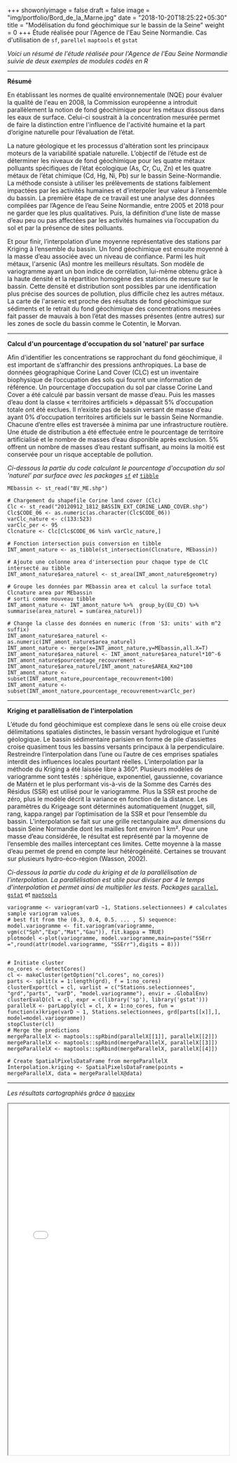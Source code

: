 
+++
showonlyimage = false
draft = false
image = "img/portfolio/Bord_de_la_Marne.jpg"
date = "2018-10-20T18:25:22+05:30"
title = "Modélisation du fond géochimique sur le bassin de la Seine"
weight = 0
+++
Étude réalisée pour l'Agence de l'Eau Seine Normandie. Cas d'utilisation de `sf`, `parellel` `maptools` et `gstat`
<!--more-->

<i>Voici un résumé de l'étude réalisée pour l'Agence de l'Eau Seine Normandie suivie de deux exemples de modules codés en R</i>
___

<b>Résumé</b>

En établissant les normes de qualité environnementale (NQE) pour évaluer la qualité de l'eau en 2008, la Commission européenne a introduit parallèlement la notion de fond géochimique pour les métaux dissous dans les eaux de surface. Celui-ci soustrait à la concentration mesurée permet de faire la distinction entre l'influence de l'activité humaine et la part d’origine naturelle pour l’évaluation de l’état.

La nature géologique et les processus d'altération sont les principaux moteurs de la variabilité spatiale naturelle. L’objectif de l’étude est de déterminer les niveaux de fond géochimique pour les quatre métaux polluants spécifiques de l’état écologique (As, Cr, Cu, Zn) et les quatre métaux de l’état chimique (Cd, Hg, Ni, Pb) sur le bassin Seine-Normandie. La méthode consiste à utiliser les prélèvements de stations faiblement impactées par les activités humaines et d’interpoler leur valeur à l’ensemble du bassin. La première étape de ce travail est une analyse des données compilées par l’Agence de l’eau Seine Normandie, entre 2005 et 2018 pour ne garder que les plus qualitatives. Puis, la définition d’une liste de masse d’eau peu ou pas affectées par les activités humaines via l’occupation du sol et par la présence de sites polluants. 

Et pour finir, l’interpolation d’une moyenne représentative des stations par Kriging à l’ensemble du bassin. Un fond géochimique est ensuite moyenné à la masse d’eau associée avec un niveau de confiance. Parmi les huit métaux, l'arsenic (As) montre les meilleurs résultats. Son modèle de variogramme ayant un bon indice de corrélation, lui-même obtenu grâce à la haute densité et la répartition homogène des stations de mesure sur le bassin. Cette densité et distribution sont possibles par une identification plus précise des sources de pollution, plus difficile chez les autres métaux. La carte de l'arsenic est proche des résultats de fond géochimique sur sédiments et le retrait du fond géochimique des concentrations mesurées fait passer de mauvais à bon l’état des masses présentes (entre autres) sur les zones de socle du bassin comme le Cotentin, le Morvan.


___

<b> Calcul d'un pourcentage d'occupation du sol 'naturel' par surface </b> 

Afin d’identifier les concentrations se rapprochant du fond géochimique, il est important de s’affranchir des pressions anthropiques. La base de données géographique Corine Land Cover (CLC) est un inventaire biophysique de l’occupation des sols qui fournit une information de référence. Un pourcentage d’occupation du sol par classe Corine Land Cover a été calculé par bassin versant de masse d’eau. Puis les masses d’eau dont la classe « territoires artificiels » dépassait 5% d’occupation totale ont été exclues. Il n’existe pas de bassin versant de masse d’eau ayant 0% d’occupation territoires artificiels sur le bassin Seine Normandie. Chacune d’entre elles est traversée à minima par une infrastructure routière. Une étude de distribution a été effectuée entre le pourcentage de territoire artificialisé et le nombre de masses d’eau disponible après exclusion. 5% offrent un nombre de masses d’eau restant suffisant, au moins la moitié est conservée pour un risque acceptable de pollution. 

 <i>Ci-dessous la partie du code calculant le pourcentage d'occupation du sol 'naturel' par surface avec les packages </i><a href="https://github.com/r-spatial/sf">`sf`</a>
  <i> et</i> <a href="https://cran.r-project.org/web/packages/tibble/index.html">`tibble`</a>
```{r}
MEbassin <- st_read("BV_ME.shp") 

# Chargement du shapefile Corine land cover (Clc)
Clc <- st_read("20120912_1812_BASSIN_EXT_CORINE_LAND_COVER.shp")
Clc$CODE_06 <- as.numeric(as.character(Clc$CODE_06))
varClc_nature <- c(133:523)
varClc_per <- 95
Clcnature <- Clc[Clc$CODE_06 %in% varClc_nature,]

# Fonction intersection puis conversion en tibble
INT_amont_nature <- as_tibble(st_intersection(Clcnature, MEbassin))

# Ajoute une colonne area d'intersection pour chaque type de ClC intersecté au tibble
INT_amont_nature$area_naturel <- st_area(INT_amont_nature$geometry)

# Groupe les données par MEbassin area et calcul la surface total Clcnature area par MEbassin
# sorti comme nouveau tibble
INT_amont_nature <- INT_amont_nature %>%  group_by(EU_CD) %>%  summarise(area_naturel = sum(area_naturel))

# Change la classe des données en numeric (from 'S3: units' with m^2 suffix)
INT_amont_nature$area_naturel <- as.numeric(INT_amont_nature$area_naturel)
INT_amont_nature <- merge(x=INT_amont_nature,y=MEbassin,all.X=T)
INT_amont_nature$area_naturel <- INT_amont_nature$area_naturel*10^-6
INT_amont_nature$pourcentage_recouvrement <- INT_amont_nature$area_naturel/INT_amont_nature$AREA_Km2*100
INT_amont_nature <- subset(INT_amont_nature,pourcentage_recouvrement<100)
INT_amont_nature <- subset(INT_amont_nature,pourcentage_recouvrement>varClc_per)

```
___

<b> Kriging et parallèlisation de l'interpolation </b>

L’étude du fond géochimique est complexe dans le sens où elle croise deux délimitations spatiales distinctes, le bassin versant hydrologique et l’unité géologique. Le bassin sédimentaire parisien en forme de pile d’assiettes croise quasiment tous les bassins versants principaux à la perpendiculaire. Restreindre l’interpolation dans l’une ou l’autre de ces emprises spatiales interdit des influences locales pourtant réelles. L’interpolation par la méthode du Kriging a été laissée libre à 360°. Plusieurs modèles de variogramme sont testés : sphérique, exponentiel, gaussienne, covariance de Matérn et le plus performant vis-à-vis de la Somme des Carrés des Résidus (SSR) est utilisé pour le variogramme. Plus la SSR est proche de zéro, plus le modèle décrit la variance en fonction de la distance. Les paramètres du Krigeage sont déterminés automatiquement (nugget, sill, rang, kappa.range) par l’optimisation de la SSR et pour l’ensemble du bassin. L’interpolation se fait sur une grille rectangulaire aux dimensions du bassin Seine Normandie dont les mailles font environ 1 km². Pour une masse d’eau considérée, le résultat est représenté par la moyenne de l’ensemble des mailles interceptant ces limites. Cette moyenne à la masse d’eau permet de prend en compte leur hétérogénéité. Certaines se trouvant sur plusieurs hydro-éco-région (Wasson, 2002). 

 <i> Ci-dessous la partie du code du kriging et de la parallélisation de l'interpolation. La parallélisation est utile pour diviser par 4 le temps d'interpolation et permet ainsi de multiplier les tests. Packages </i> <a href="https://stat.ethz.ch/R-manual/R-devel/library/parallel/doc/parallel.pdf">`parallel`</a>,  <a href="https://cran.r-project.org/web/packages/gstat/index.html">`gstat`</a> et <a href="https://cran.r-project.org/web/packages/maptools/index.html">`maptools`</a>
 

```{r}
variogramme <- variogram(varD ~1, Stations.selectionnees) # calculates sample variogram values 
# best fit from the (0.3, 0.4, 0.5. ... , 5) sequence:
model.variogramme <- fit.variogram(variogramme, vgm(c("Sph","Exp","Mat","Gau")), fit.kappa = TRUE)
plotmodel <-plot(variogramme, model.variogramme,main=paste("SSErr =",round(attr(model.variogramme, "SSErr"),digits = 8)))


# Initiate cluster 
no_cores <- detectCores() 
cl <- makeCluster(getOption("cl.cores", no_cores))
parts <- split(x = 1:length(grd), f = 1:no_cores)
clusterExport(cl = cl, varlist = c("Stations.selectionnees", "grd","parts", "varD", "model.variogramme"), envir = .GlobalEnv)
clusterEvalQ(cl = cl, expr = c(library('sp'), library('gstat')))
parallelX <- parLapply(cl = cl, X = 1:no_cores, fun = function(x)krige(varD ~ 1, Stations.selectionnees, grd[parts[[x]],], model=model.variogramme))
stopCluster(cl)
# Merge the predictions    
mergeParallelX <- maptools::spRbind(parallelX[[1]], parallelX[[2]])
mergeParallelX <- maptools::spRbind(mergeParallelX, parallelX[[3]])
mergeParallelX <- maptools::spRbind(mergeParallelX, parallelX[[4]])

# Create SpatialPixelsDataFrame from mergeParallelX
Interpolation.kriging <- SpatialPixelsDataFrame(points = mergeParallelX, data = mergeParallelX@data)

```
___
<i> Les résultats cartographiés grâce à </i> <a href="https://cran.r-project.org/web/packages/mapview/index.html">`mapview`</a>

<iframe src='/img/mapview_station_arsenic_mean.html' width="100%" height="800" ></iframe>
